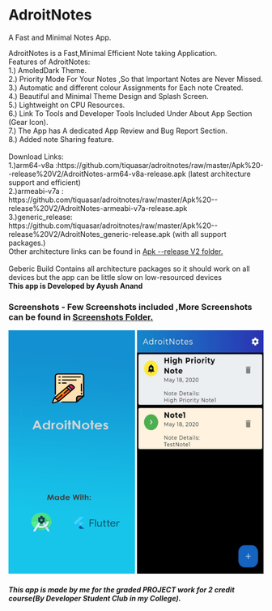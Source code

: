 # AdroitNotes
A Fast and Minimal Notes App.<br>
<p>
AdroitNotes is a Fast,Minimal Efficient Note taking Application.<br>
Features of AdroitNotes:<br>
  1.) AmoledDark Theme.<br>
  2.) Priority Mode For Your Notes ,So that Important Notes are Never Missed.<br>
  3.) Automatic and different colour Assignments for Each note Created.<br>
  4.) Beautiful and Minimal Theme Design and Splash Screen.<br>
  5.) Lightweight on CPU Resources.<br>
  6.) Link To Tools and Developer Tools Included Under About App Section (Gear Icon).<br>
  7.) The App has A dedicated App Review and Bug Report Section.<br>
  8.) Added note Sharing feature.<br><br>
  Download Links:<br>
1.)arm64-v8a :https://github.com/tiquasar/adroitnotes/raw/master/Apk%20--release%20V2/AdroitNotes-arm64-v8a-release.apk
  (latest architecture support and efficient)<br>
2.)armeabi-v7a : https://github.com/tiquasar/adroitnotes/raw/master/Apk%20--release%20V2/AdroitNotes-armeabi-v7a-release.apk<br>
3.)generic_release: https://github.com/tiquasar/adroitnotes/raw/master/Apk%20--release%20V2/AdroitNotes_generic-release.apk (with all support packages.)<br>
Other architecture links can be found in <a href="https://github.com/tiquasar/adroitnotes/tree/master/Apk%20--release%20V2">Apk --release V2 folder.</a><br><br>
 Geberic Build Contains all architecture packages so it should work on all devices but the app can be little slow on low-resourced devices<br>
<b>This app is Developed by Ayush Anand</b><br>


</p>

<h3> Screenshots - Few Screenshots included ,More Screenshots can be found in   <a href="https://github.com/tiquasar/adroitnotes/tree/master/App%20Screenshots"> Screenshots Folder.</a></h3>


<img src="https://github.com/tiquasar/adroitnotes/blob/master/App%20Screenshots/splash.png" height="480" width="250"  >
<img src="https://github.com/tiquasar/adroitnotes/blob/master/App%20Screenshots/Screenshot%20(3).jpeg" height="480" width="250" >

<h5> This app is made by me for the graded PROJECT work for 2 credit course(By Developer Student Club in my College).
